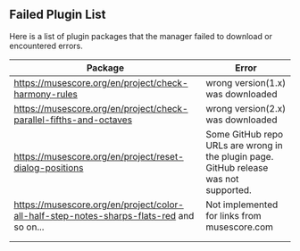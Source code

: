 ## Failed Plugin List

Here is a list of plugin packages that the manager failed to download or encountered errors.

| Package                                                      | Error                                                        |
| ------------------------------------------------------------ | ------------------------------------------------------------ |
| https://musescore.org/en/project/check-harmony-rules         | wrong version(1.x) was downloaded                            |
| https://musescore.org/en/project/check-parallel-fifths-and-octaves | wrong version(2.x) was downloaded                            |
| <https://musescore.org/en/project/reset-dialog-positions>    | Some GitHub repo URLs are wrong in the plugin page. GitHub release was not supported. |
| https://musescore.org/en/project/color-all-half-step-notes-sharps-flats-red and so on... | Not implemented for links from musescore.com                 |
|                                                              |                                                              |
|                                                              |                                                              |